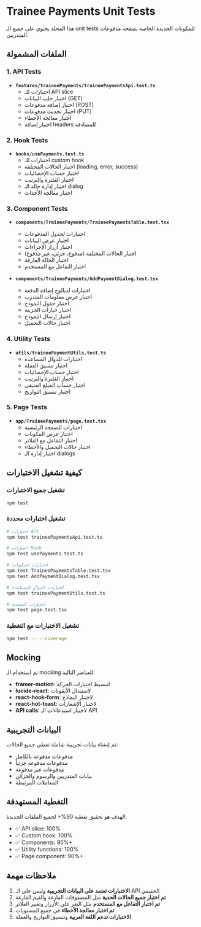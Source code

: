 # Trainee Payments Unit Tests

هذا المجلد يحتوي على جميع الـ unit tests للمكونات الجديدة الخاصة بصفحة مدفوعات المتدربين.

## الملفات المشمولة

### 1. API Tests
- **`features/traineePayments/traineePaymentsApi.test.ts`**
  - اختبارات للـ API slice
  - اختبار جلب البيانات (GET)
  - اختبار إضافة مدفوعات (POST)
  - اختبار تحديث مدفوعات (PUT)
  - اختبار معالجة الأخطاء
  - اختبار إضافة headers للمصادقة

### 2. Hook Tests
- **`hooks/usePayments.test.ts`**
  - اختبارات للـ custom hook
  - اختبار الحالات المختلفة (loading, error, success)
  - اختبار حساب الإحصائيات
  - اختبار الفلترة والترتيب
  - اختبار إدارة حالة الـ dialog
  - اختبار معالجة الأحداث

### 3. Component Tests
- **`components/TraineePayments/TraineePaymentsTable.test.tsx`**
  - اختبارات لجدول المدفوعات
  - اختبار عرض البيانات
  - اختبار أزرار الإجراءات
  - اختبار الحالات المختلفة (مدفوع، جزئي، غير مدفوع)
  - اختبار الحالة الفارغة
  - اختبار التفاعل مع المستخدم

- **`components/TraineePayments/AddPaymentDialog.test.tsx`**
  - اختبارات لديالوج إضافة الدفعة
  - اختبار عرض معلومات المتدرب
  - اختبار حقول النموذج
  - اختبار خيارات الخزينة
  - اختبار إرسال النموذج
  - اختبار حالات التحميل

### 4. Utility Tests
- **`utils/traineePaymentUtils.test.ts`**
  - اختبارات للدوال المساعدة
  - اختبار تنسيق العملة
  - اختبار حساب الإحصائيات
  - اختبار الفلترة والترتيب
  - اختبار حساب المبلغ المتبقي
  - اختبار تنسيق التواريخ

### 5. Page Tests
- **`app/TraineePayments/page.test.tsx`**
  - اختبارات للصفحة الرئيسية
  - اختبار عرض المكونات
  - اختبار التفاعل مع الفلاتر
  - اختبار حالات التحميل والأخطاء
  - اختبار إدارة الـ dialogs

## كيفية تشغيل الاختبارات

### تشغيل جميع الاختبارات
```bash
npm test
```

### تشغيل اختبارات محددة
```bash
# اختبارات API
npm test traineePaymentsApi.test.ts

# اختبارات Hook
npm test usePayments.test.ts

# اختبارات المكونات
npm test TraineePaymentsTable.test.tsx
npm test AddPaymentDialog.test.tsx

# اختبارات الدوال المساعدة
npm test traineePaymentUtils.test.ts

# اختبارات الصفحة
npm test page.test.tsx
```

### تشغيل الاختبارات مع التغطية
```bash
npm test -- --coverage
```

## Mocking

تم استخدام الـ mocking للعناصر التالية:
- **framer-motion**: لتبسيط اختبارات الحركة
- **lucide-react**: لاستبدال الأيقونات
- **react-hook-form**: لاختبار النماذج
- **react-hot-toast**: لاختبار الإشعارات
- **API calls**: لاختبار استدعاءات الـ API

## البيانات التجريبية

تم إنشاء بيانات تجريبية شاملة تغطي جميع الحالات:
- مدفوعات مدفوعة بالكامل
- مدفوعات مدفوعة جزئياً
- مدفوعات غير مدفوعة
- بيانات المتدربين والرسوم والخزائن
- المعاملات المرتبطة

## التغطية المستهدفة

الهدف هو تحقيق تغطية 90%+ لجميع الملفات الجديدة:
- ✅ API slice: 100%
- ✅ Custom hook: 100%
- ✅ Components: 95%+
- ✅ Utility functions: 100%
- ✅ Page component: 90%+

## ملاحظات مهمة

1. **الاختبارات تعتمد على البيانات التجريبية** وليس على الـ API الحقيقي
2. **تم اختبار جميع الحالات الحدية** مثل المصفوفات الفارغة والقيم الفارغة
3. **تم اختبار التفاعل مع المستخدم** مثل النقر على الأزرار وتغيير الفلاتر
4. **تم اختبار معالجة الأخطاء** في جميع المستويات
5. **الاختبارات تدعم اللغة العربية** وتنسيق التواريخ والعملة
